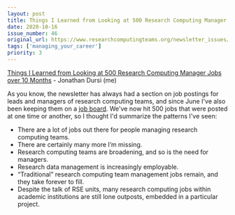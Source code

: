```yaml
---
layout: post
title: Things I Learned from Looking at 500 Research Computing Manager Jobs over 10 Months
date: 2020-10-16
issue_number: 46
original_url: https://www.researchcomputingteams.org/newsletter_issues/0046
tags: ['managing_your_career']
priority: 3
---
```


<!-- markdownlint-disable MD033 -->
<!-- markdownlint-disable MD041 -->
<!-- markdownlint-disable MD049 -->

[Things I Learned from Looking at 500 Research Computing Manager Jobs over 10 Months](https://www.dursi.ca/post/jobs_managing_research_computing_teams.html) - Jonathan Dursi (me)

As you know, the newsletter has always had a section on job postings for leads and managers of research computing teams, and since June I've also been keeping them on a [job board](https://www.researchcomputingteams.org/jobboard/). We've now hit 500 jobs that were posted at one time or another, so I thought I'd summarize the patterns I've seen:

- There are a lot of jobs out there for people managing research computing teams.
- There are certainly many more I’m missing.
- Research computing teams are broadening, and so is the need for managers.
- Research data management is increasingly employable.
- “Traditional” research computing team management jobs remain, and they take forever to fill.
- Despite the talk of RSE units, many research computing jobs within academic institutions are still lone outposts, embedded in a particular project.